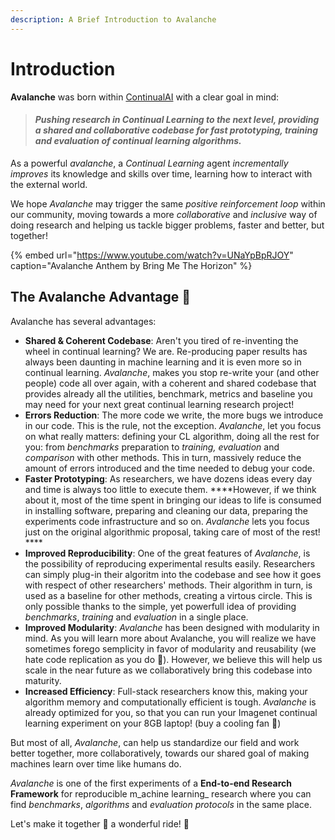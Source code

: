 ```yaml
---
description: A Brief Introduction to Avalanche
---
```


# Introduction

**Avalanche** was born within [ContinualAI](https://www.continualai.org/) with a clear goal in mind:

> #### _Pushing research in Continual Learning to the next level, providing a shared and collaborative codebase for fast prototyping, training and evaluation of continual learning algorithms._

As a powerful _avalanche_, a _Continual Learning_ agent _incrementally_ _improves_ its knowledge and skills over time, learning how to interact with the external world. 

We hope _Avalanche_ may trigger the same _positive reinforcement loop_ within our community, moving towards a more _collaborative_ and _inclusive_ way of doing research and helping us tackle bigger problems, faster and better, but together!

{% embed url="https://www.youtube.com/watch?v=UNaYpBpRJOY" caption="Avalanche Anthem by Bring Me The Horizon" %}

## The Avalanche Advantage 💪

Avalanche has several advantages:

* **Shared & Coherent Codebase**: Aren't you tired of re-inventing the wheel in continual learning? We are. Re-producing paper results has always been daunting in machine learning and it is even more so in continual learning. _Avalanche_, makes you stop re-write your \(and other people\) code all over again, with a coherent and shared codebase that provides already all the utilities, benchmark, metrics and baseline you may need for your next great continual learning research project! 
* **Errors Reduction**: The more code we write, the more bugs we introduce in our code. This is the rule, not the exception. _Avalanche_, let you focus on what really matters: defining your CL algorithm, doing all the rest for you: from _benchmarks_ preparation to _training,_ _evaluation_ and _comparison_ with other methods. This in turn, massively reduce the amount of errors introduced and the time needed to debug your code. 
* **Faster Prototyping**: As researchers, we have dozens ideas every day and time is always too little to execute them.  ****However, if we think about it, most of the time spent in bringing our ideas to life is consumed in installing software, preparing and cleaning our data, preparing the experiments code infrastructure and so on. _Avalanche_ lets you focus just on the original algorithmic proposal, taking care of most of the rest! ****
* **Improved Reproducibility**: One of the great features of _Avalanche_, is the possibility of reproducing experimental results easily. Researchers can simply plug-in their algoritm into the codebase and see how it goes with respect of other researchers' methods. Their algorithm in turn, is used as a baseline for other methods, creating a virtous circle. This is only possible thanks to the simple, yet powerfull idea of providing _benchmarks_, _training_ and _evaluation_ in a single place. 
* **Improved Modularity**: _Avalanche_ has been designed with modularity in mind. As you will learn more about Avalanche, you will realize we have sometimes forego semplicity in favor of modularity and reusability \(we hate code replication as you do 🤪\). However, we believe this will help us scale in the near future as we collaboratively bring this codebase into maturity.  
* **Increased Efficiency**: Full-stack researchers know this, making your algorithm memory and computationally efficient is tough. _Avalanche_ is already optimized for you, so that you can run your Imagenet continual learning experiment on your 8GB laptop! \(buy a cooling fan 💨\)

But most of all, _Avalanche_, can help us standardize our field and work better together, more collaboratively, towards our shared goal of making machines learn over time like humans do.  
  
_Avalanche_ is one of the first experiments of a **End-to-end Research Framework** for reproducible m_achine learning_ research where you can find _benchmarks_, _algorithms_ and _evaluation protocols_ in the same place.  
  
Let's make it together 👫 a wonderful ride! 🎈

